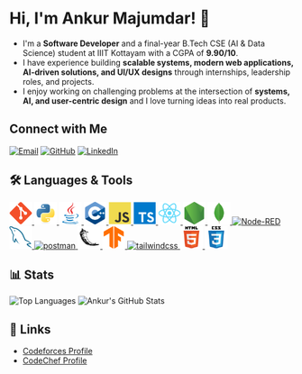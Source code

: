 # Hi, I'm Ankur Majumdar! 👋

- I'm a **Software Developer** and a final-year B.Tech CSE (AI & Data Science) student at IIIT Kottayam with a CGPA of **9.90/10**.
- I have experience building **scalable systems, modern web applications, AI-driven solutions, and UI/UX designs** through internships, leadership roles, and projects. 
- I enjoy working on challenging problems at the intersection of **systems, AI, and user-centric design** and I love turning ideas into real products.  

## Connect with Me  
[![Email](https://img.shields.io/badge/Email-D14836?style=for-the-badge&logo=gmail&logoColor=white)](mailto:ankurmajumdar7891@gmail.com) [![GitHub](https://img.shields.io/badge/GitHub-181717?style=for-the-badge&logo=github&logoColor=white)](https://github.com/Ankur7891) [![LinkedIn](https://img.shields.io/badge/LinkedIn-0A66C2?style=for-the-badge&logo=linkedin&logoColor=white)](https://www.linkedin.com/in/ankur-majumdar-2618b524b/)



## 🛠️ Languages & Tools
<p align="left">
  <a href="https://git-scm.com/" target="_blank"> 
    <img src="https://raw.githubusercontent.com/devicons/devicon/master/icons/git/git-original.svg" alt="git" width="40" height="40"/> 
  </a>
  <a href="https://www.python.org/" target="_blank"> 
    <img src="https://raw.githubusercontent.com/devicons/devicon/master/icons/python/python-original.svg" alt="python" width="40" height="40"/> 
  </a> 
  <a href="https://www.java.com" target="_blank"> 
    <img src="https://raw.githubusercontent.com/devicons/devicon/master/icons/java/java-original.svg" alt="java" width="40" height="40"/> 
  </a>
  <a href="https://devdocs.io/cpp/" target="_blank"> 
    <img src="https://raw.githubusercontent.com/devicons/devicon/master/icons/cplusplus/cplusplus-original.svg" alt="C/C++" width="40" height="40"/> 
  </a>
  <a href="https://developer.mozilla.org/en-US/docs/Web/JavaScript" target="_blank"> 
    <img src="https://raw.githubusercontent.com/devicons/devicon/master/icons/javascript/javascript-original.svg" alt="javascript" width="40" height="40"/> 
  </a>
  <a href="https://www.typescriptlang.org/" target="_blank"> 
    <img src="https://raw.githubusercontent.com/devicons/devicon/master/icons/typescript/typescript-original.svg" alt="typescript" width="40" height="40"/> 
  </a>
  <a href="https://reactjs.org/" target="_blank"> 
    <img src="https://raw.githubusercontent.com/devicons/devicon/master/icons/react/react-original.svg" alt="react" width="40" height="40"/> 
  </a>
  <a href="https://nodejs.org" target="_blank"> 
    <img src="https://raw.githubusercontent.com/devicons/devicon/master/icons/nodejs/nodejs-original.svg" alt="nodejs" width="40" height="40"/> 
  </a>
  <a href="https://www.mongodb.com/" target="_blank"> 
    <img src="https://raw.githubusercontent.com/devicons/devicon/master/icons/mongodb/mongodb-original.svg" alt="mongodb" width="40" height="40"/> 
  </a>
  <a href="https://nodered.org/" target="_blank">
    <img src="https://user-images.githubusercontent.com/66803666/117859446-788b5880-b273-11eb-869f-0e4892c9e088.png" alt="Node-RED" width="40" height="40"/>
  </a>
  <a href="https://www.mysql.com/" target="_blank"> 
    <img src="https://raw.githubusercontent.com/devicons/devicon/master/icons/mysql/mysql-original.svg" alt="mysql" width="40" height="40"/> 
  </a>
  <a href="https://www.postman.com/" target="_blank"> 
    <img src="https://www.vectorlogo.zone/logos/getpostman/getpostman-icon.svg" alt="postman" width="40" height="40"/> 
  </a>
  <a href="https://flask.palletsprojects.com/" target="_blank"> 
    <img src="https://raw.githubusercontent.com/devicons/devicon/master/icons/flask/flask-original.svg" alt="flask" width="40" height="40"/> 
  </a>
  <a href="https://www.tensorflow.org/" target="_blank"> 
    <img src="https://raw.githubusercontent.com/devicons/devicon/master/icons/tensorflow/tensorflow-original.svg" alt="tensorflow" width="40" height="40"/> 
  </a>
  <a href="https://tailwindcss.com/" target="_blank"> 
    <img src="https://raw.githubusercontent.com/tailwindlabs/tailwindcss/master/logo.svg" alt="tailwindcss" width="40" height="40"/> 
  </a>
  <a href="https://www.w3schools.com/html/" target="_blank">
    <img src="https://raw.githubusercontent.com/devicons/devicon/master/icons/html5/html5-original-wordmark.svg" alt="html5" width="40" height="40"/>
  </a>
  <a href="https://www.w3schools.com/css/" target="_blank">
    <img src="https://raw.githubusercontent.com/devicons/devicon/master/icons/css3/css3-original-wordmark.svg" alt="css3" width="40" height="40"/>
  </a>
</p>

## 📊 Stats
![Top Languages](https://github-readme-stats.vercel.app/api/top-langs/?username=Ankur7891&layout=compact&theme=radical)
![Ankur's GitHub Stats](https://github-readme-stats.vercel.app/api?username=Ankur7891&show_icons=true&theme=radical&count_private=true)

## 🔗 Links
- [Codeforces Profile](https://codeforces.com/profile/ankur7891)
- [CodeChef Profile](https://www.codechef.com/users/Ankur7891)
